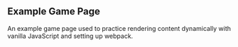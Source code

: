 ## Example Game Page

An example game page used to practice rendering content dynamically with vanilla JavaScript and setting up webpack.